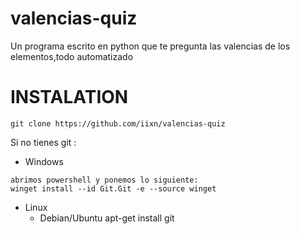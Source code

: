 # valencias-quiz
Un programa escrito en python que te pregunta las valencias de los elementos,todo automatizado

# INSTALATION

```git clone https://github.com/iixn/valencias-quiz```

Si no tienes git :
* Windows
```
abrimos powershell y ponemos lo siguiente:
winget install --id Git.Git -e --source winget
```
* Linux
  * Debian/Ubuntu
  apt-get install git 
